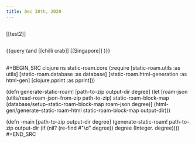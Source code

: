 ```yaml
---
title: Dec 30th, 2020
---
```


##
[[test2]]
##
##
{{query (and [[chilli crab]] [[Singapore]] )}}
##
#+BEGIN_SRC clojure
ns static-roam.core
  (:require [static-roam.utils :as utils]
            [static-roam.database :as database]
            [static-roam.html-generation :as html-gen]
            [clojure.pprint :as pprint]))

(defn generate-static-roam!
  [path-to-zip output-dir degree]
  (let [roam-json (utils/read-roam-json-from-zip path-to-zip)
        static-roam-block-map (database/setup-static-roam-block-map roam-json degree)]
    (html-gen/generate-static-roam-html static-roam-block-map output-dir)))

(defn -main
  [path-to-zip output-dir degree]
  (generate-static-roam! path-to-zip output-dir (if (nil? (re-find #"\d" degree))
                                                  degree
                                                  (Integer. degree))))
#+END_SRC
